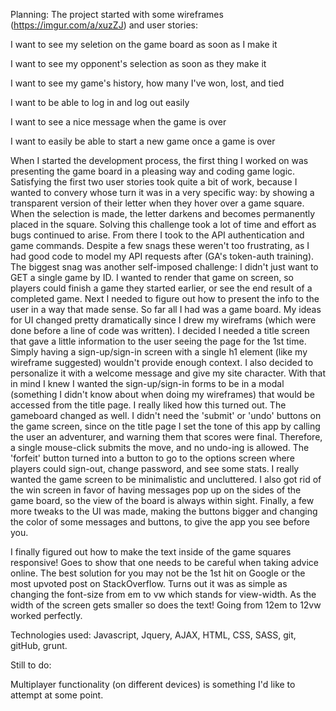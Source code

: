 Planning:
The project started with some wireframes (https://imgur.com/a/xuzZJ) and user stories:

  I want to see my seletion on the game board as soon as I make it

  I want to see my opponent's selection as soon as they make it

  I want to see my game's history, how many I've won, lost, and tied

  I want to be able to log in and log out easily

  I want to see a nice message when the game is over

  I want to easily be able to start a new game once a game is over


When I started the development process, the first thing I worked on was presenting
the game board in a pleasing way and coding game logic. Satisfying the first two user stories
took quite a bit of work, because I wanted to convery whose turn it was in a very specific way:
by showing a transparent version of their letter when they hover over a game square. When the selection
is made, the letter darkens and becomes permanently placed in the square. Solving this challenge
took a lot of time and effort as bugs continued to arise.
From there I took to the API authentication and game commands. Despite a few snags these weren't
too frustrating, as I had good code to model my API requests after (GA's token-auth training).
The biggest snag was another self-imposed challenge: I didn't just want to GET a single game by ID.
I wanted to render that game on screen, so players could finish a game they started earlier, or see
the end result of a completed game.
Next I needed to figure out how to present the info to the user in a way that made sense. So far all I had
was a game board. My ideas for UI changed pretty dramatically since I drew my wireframs (which were done
before a line of code was written). I decided I needed a title screen that gave a little information to the
user seeing the page for the 1st time. Simply having a sign-up/sign-in screen with a single h1 element (like my
wireframe suggested) wouldn't provide enough context. I also decided to personalize it with a welcome message
and give my site character. With that in mind I knew I wanted the sign-up/sign-in forms to be in a modal
(something I didn't know about when doing my wireframes) that would be accessed from the title page. I really liked
how this turned out. The gameboard changed as well. I didn't need the 'submit' or 'undo' buttons on the game screen,
since on the title page I set the tone of this app by calling the user an adventurer, and warning them that scores were
final. Therefore, a single mouse-click submits the move, and no undo-ing is allowed. The 'forfeit' button turned
into a button to go to the options screen where players could sign-out, change password, and see some stats.
I really wanted the game screen to be minimalistic and uncluttered. I also got rid of the win screen in favor
of having messages pop up on the sides of the game board, so the view of the board is always within sight.
Finally, a few more tweaks to the UI was made, making the buttons bigger and changing the color of some messages
and buttons, to give the app you see before you.

I finally figured out how to make the text inside of the game squares responsive! Goes to show
that one needs to be careful when taking advice online. The best solution for you may not be
the 1st hit on Google or the most upvoted post on StackOverflow. Turns out it was as simple as
changing the font-size from em to vw which stands for view-width. As the width of the screen
gets smaller so does the text! Going from 12em to 12vw worked perfectly.


Technologies used:
Javascript, Jquery, AJAX, HTML, CSS, SASS, git, gitHub, grunt.


Still to do:

Multiplayer functionality (on different devices) is something I'd like to attempt at some point.
